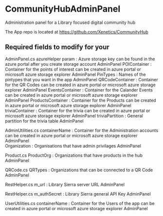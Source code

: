 # CommunityHubAdminPanel
Administration panel for a Library focused digital community hub

The App repo is located at https://github.com/Xenetics/CommunityHub

## Required fields to modify for your

AdminPanel.cs
azureHelper param : Azure storage key can be found in the azure portal after you create storage account	AdminPanel
POIContainer : Container for the points of interest can be created in azure portal or microsoft azure storage explorer	AdminPanel
PinTypes : Names of the pintypes that you want in the app	AdminPanel
QRCodeContainer : Container for the QR Codes can be created in azure portal or microsoft azure storage explorer	AdminPanel
EventsContainer : Container for the Calander Events can be created in azure portal or microsoft azure storage explorer	AdminPanel
ProductsContainer : Container for the Products can be created in azure portal or microsoft azure storage explorer	AdminPanel
triviaContainer : Container for the trivia can be created in azure portal or microsoft azure storage explorer	AdminPanel
triviaPartition : General partition for the trivia table	AdminPanel

AdminUtilities.cs
containerName : Container for the Administration accounts can be created in azure portal or microsoft azure storage explorer	AdminPanel	
Organization : Organisations that have admin privilages	AdminPanel

Product.cs
ProductOrg : Organizations that have products in the hub	AdminPanel

QRCode.cs
QRTypes : Organizations that can be connected to a QR Code	AdminPanel	

RestHelper.cs
m_url : Library Sierra server URL	AdminPanel	

RestHelper.cs
m_authSecret : Library Sierra general API Key	AdminPanel	

UserUtilities.cs
containerName : Container for the Users of the app can be created in azure portal or microsoft azure storage explorer	AdminPanel
